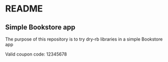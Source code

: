 # README

## Simple Bookstore app

The purpose of this repository is to try dry-rb libraries in a simple Bookstore app

Valid coupon code: 12345678
